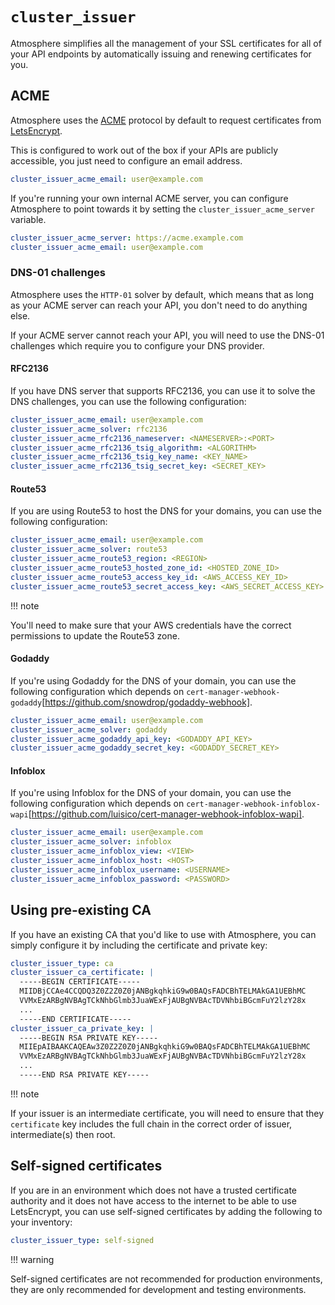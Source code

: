 # `cluster_issuer`

Atmosphere simplifies all the management of your SSL certificates for all of
your API endpoints by automatically issuing and renewing certificates for you.

## ACME

Atmosphere uses the [ACME](https://tools.ietf.org/html/rfc8555) protocol by
default to request certificates from [LetsEncrypt](https://letsencrypt.org/).

This is configured to work out of the box if your APIs are publicly accessible,
you just need to configure an email address.

```yaml
cluster_issuer_acme_email: user@example.com
```

If you're running your own internal ACME server, you can configure Atmosphere to
point towards it by setting the `cluster_issuer_acme_server` variable.

```yaml
cluster_issuer_acme_server: https://acme.example.com
cluster_issuer_acme_email: user@example.com
```

### DNS-01 challenges

Atmosphere uses the `HTTP-01` solver by default, which means that as long as
your ACME server can reach your API, you don't need to do anything else.

If your ACME server cannot reach your API, you will need to use the DNS-01
challenges which require you to configure your DNS provider.

#### RFC2136

If you have DNS server that supports RFC2136, you can use it to solve the DNS
challenges, you can use the following configuration:

```yaml
cluster_issuer_acme_email: user@example.com
cluster_issuer_acme_solver: rfc2136
cluster_issuer_acme_rfc2136_nameserver: <NAMESERVER>:<PORT>
cluster_issuer_acme_rfc2136_tsig_algorithm: <ALGORITHM>
cluster_issuer_acme_rfc2136_tsig_key_name: <KEY_NAME>
cluster_issuer_acme_rfc2136_tsig_secret_key: <SECRET_KEY>
```

#### Route53

If you are using Route53 to host the DNS for your domains, you can use the
following configuration:

```yaml
cluster_issuer_acme_email: user@example.com
cluster_issuer_acme_solver: route53
cluster_issuer_acme_route53_region: <REGION>
cluster_issuer_acme_route53_hosted_zone_id: <HOSTED_ZONE_ID>
cluster_issuer_acme_route53_access_key_id: <AWS_ACCESS_KEY_ID>
cluster_issuer_acme_route53_secret_access_key: <AWS_SECRET_ACCESS_KEY>
```

!!! note

   You'll need to make sure that your AWS credentials have the correct
   permissions to update the Route53 zone.

#### Godaddy

If you're using Godaddy for the DNS of your domain, you can use the following
configuration which depends on
`cert-manager-webhook-godaddy`[https://github.com/snowdrop/godaddy-webhook].

```yaml
cluster_issuer_acme_email: user@example.com
cluster_issuer_acme_solver: godaddy
cluster_issuer_acme_godaddy_api_key: <GODADDY_API_KEY>
cluster_issuer_acme_godaddy_secret_key: <GODADDY_SECRET_KEY>
```

#### Infoblox

If you're using Infoblox for the DNS of your domain, you can use the following
configuration which depends on
`cert-manager-webhook-infoblox-wapi`[https://github.com/luisico/cert-manager-webhook-infoblox-wapi].

```yaml
cluster_issuer_acme_email: user@example.com
cluster_issuer_acme_solver: infoblox
cluster_issuer_acme_infoblox_view: <VIEW>
cluster_issuer_acme_infoblox_host: <HOST>
cluster_issuer_acme_infoblox_username: <USERNAME>
cluster_issuer_acme_infoblox_password: <PASSWORD>
```

## Using pre-existing CA

If you have an existing CA that you'd like to use with Atmosphere, you can
simply configure it by including the certificate and private key:

```yaml
cluster_issuer_type: ca
cluster_issuer_ca_certificate: |
  -----BEGIN CERTIFICATE-----
  MIIDBjCCAe4CCQDQ3Z0Z2Z0Z0jANBgkqhkiG9w0BAQsFADCBhTELMAkGA1UEBhMC
  VVMxEzARBgNVBAgTCkNhbGlmb3JuaWExFjAUBgNVBAcTDVNhbiBGcmFuY2lzY28x
  ...
  -----END CERTIFICATE-----
cluster_issuer_ca_private_key: |
  -----BEGIN RSA PRIVATE KEY-----
  MIIEpAIBAAKCAQEAw3Z0Z2Z0Z0jANBgkqhkiG9w0BAQsFADCBhTELMAkGA1UEBhMC
  VVMxEzARBgNVBAgTCkNhbGlmb3JuaWExFjAUBgNVBAcTDVNhbiBGcmFuY2lzY28x
  ...
  -----END RSA PRIVATE KEY-----
```

!!! note

   If your issuer is an intermediate certificate, you will need to ensure that
   they `certificate` key includes the full chain in the correct order of issuer,
   intermediate(s) then root.

## Self-signed certificates

If you are in an environment which does not have a trusted certificate authority
and it does not have access to the internet to be able to use LetsEncrypt, you
can use self-signed certificates by adding the following to your inventory:

```yaml
cluster_issuer_type: self-signed
```

!!! warning

   Self-signed certificates are not recommended for production environments,
   they are only recommended for development and testing environments.
